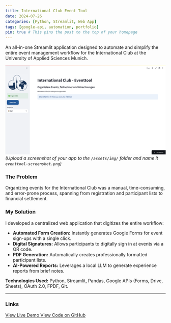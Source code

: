 ```yaml
---
title: International Club Event Tool
date: 2024-07-26
categories: [Python, Streamlit, Web App]
tags: [google-api, automation, portfolio]
pin: true # This pins the post to the top of your homepage
---
```


An all-in-one Streamlit application designed to automate and simplify the entire event management workflow for the International Club at the University of Applied Sciences Munich.

![Screenshot of the Event Tool](/assets/img/eventtool-screenshot.png)  
*(Upload a screenshot of your app to the `/assets/img/` folder and name it `eventtool-screenshot.png`)*

### The Problem
Organizing events for the International Club was a manual, time-consuming, and error-prone process, spanning from registration and participant lists to financial settlement.

### My Solution
I developed a centralized web application that digitizes the entire workflow:
- **Automated Form Creation:** Instantly generates Google Forms for event sign-ups with a single click.
- **Digital Signatures:** Allows participants to digitally sign in at events via a QR code.
- **PDF Generation:** Automatically creates professionally formatted participant lists.
- **AI-Powered Reports:** Leverages a local LLM to generate experience reports from brief notes.

**Technologies Used:** Python, Streamlit, Pandas, Google APIs (Forms, Drive, Sheets), OAuth 2.0, FPDF, Git.

---

### Links

<div class="d-flex justify-content-between">
    <a href="https://internationalclubeventmanagementtool.streamlit.app" class="btn btn-primary" target="_blank" role="button">
        <i class="fas fa-rocket"></i> View Live Demo
    </a>
    <a href="https://github.com/IsaSmt/InternationalClubEventmanagementtool" class="btn btn-dark" target="_blank" role="button">
        <i class="fab fa-github"></i> View Code on GitHub
    </a>
</div>